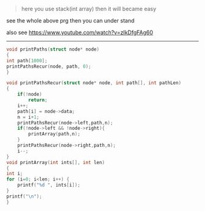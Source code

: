  > here you use stack(int array) then it will became easy

see the whole above prg then you can under stand

also see https://www.youtube.com/watch?v=zIkDfgFAg60

---
```c
void printPaths(struct node* node) 
{
int path[1000];
printPathsRecur(node, path, 0);
}

void printPathsRecur(struct node* node, int path[], int pathLen) 
{
    if(!node)
        return;
    i++;
    path[i] = node->data;
    n = i+1;
    printPathsRecur(node->left,path,n);
    if(!node->left && !node->right){
        printArray(path,n);
    }
    printPathsRecur(node->right,path,n);
    i--;
}
void printArray(int ints[], int len)
{
int i;
for (i=0; i<len; i++) {
	printf("%d ", ints[i]);
}
printf("\n");
}
```

